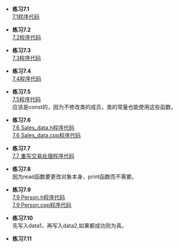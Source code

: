 * **练习7.1**  
[7.1程序代码](7.1.cpp)  

* **练习7.2**  
[7.2程序代码](7.2.cpp)  

* **练习7.3**  
[7.3程序代码](7.3.cpp)  

* **练习7.4**  
[7.4程序代码](7.4.cpp)  

* **练习7.5**  
[7.5程序代码](7.5.cpp)  
应该是const的，因为不修改类的成员，类的常量也能使用这些函数。

* **练习7.6**  
[7.6 Sales_data.h程序代码](7.6/Sales_data.h)  
[7.6 Sales_data.cpp程序代码](7.6/Sales_data.cpp)  

* **练习7.7**  
[7.7 重写交易处理程序代码](7.7/main.cpp)  

* **练习7.8**  
因为read函数要更改对象本身，print函数而不需要。

* **练习7.9**  
[7.9 Person.h程序代码](7.9/Person.h)  
[7.9 Person.cpp程序代码](7.9/Person.cpp)  

* **练习7.10**  
先写入data1，再写入data2,如果都成功则为真。

* **练习7.11**  

